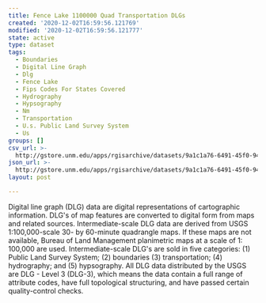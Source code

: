 ```yaml
---
title: Fence Lake 1100000 Quad Transportation DLGs
created: '2020-12-02T16:59:56.121769'
modified: '2020-12-02T16:59:56.121777'
state: active
type: dataset
tags:
  - Boundaries
  - Digital Line Graph
  - Dlg
  - Fence Lake
  - Fips Codes For States Covered
  - Hydrography
  - Hypsography
  - Nm
  - Transportation
  - U.s. Public Land Survey System
  - Us
groups: []
csv_url: >-
  http://gstore.unm.edu/apps/rgisarchive/datasets/9a1c1a76-6491-45f0-94f8-7ea0bcb89286/tfencelshp.derived.csv
json_url: >-
  http://gstore.unm.edu/apps/rgisarchive/datasets/9a1c1a76-6491-45f0-94f8-7ea0bcb89286/tfencelshp.derived.json
layout: post

---
```


Digital line graph (DLG) data are digital representations of
cartographic information. DLG's of map features are
converted to digital form from maps and related sources.
Intermediate-scale DLG data are derived from USGS
1:100,000-scale 30- by 60-minute quadrangle maps. If these
maps are not available, Bureau of Land Management
planimetric maps at a scale of 1: 100,000 are used.
Intermediate-scale DLG's are sold in five categories: (1)
Public Land Survey System; (2) boundaries (3)
transportation; (4) hydrography; and (5) hypsography. All
DLG data distributed by the USGS are DLG - Level 3 (DLG-3),
which means the data contain a full range of attribute
codes, have full topological structuring, and have passed
certain quality-control checks.

